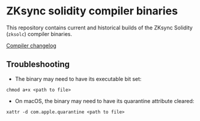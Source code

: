 # ZKsync solidity compiler binaries

This repository contains current and historical builds of the ZKsync Solidity (`zksolc`) compiler binaries.

[Compiler changelog](https://github.com/matter-labs/era-compiler-solidity/blob/-/CHANGELOG.md)

## Troubleshooting

- The binary may need to have its executable bit set:
 
```chmod a+x <path to file>```

- On macOS, the binary may need to have its quarantine attribute cleared: 

```xattr -d com.apple.quarantine <path to file>```
